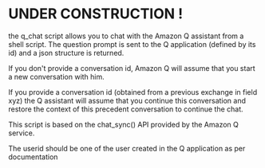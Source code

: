 #  UNDER CONSTRUCTION !
the q_chat script allows you to chat with the Amazon Q assistant from a shell script.
The question prompt is sent to the Q application (defined by its id) and a json structure is returned.

If you don't provide a conversation id, Amazon Q will assume that you start a new conversation with him.

If you provide a conversation id (obtained from a previous exchange in field xyz) the Q assistant will assume that you continue this conversation and restore the context of this precedent conversation to continue the chat.

This script is based on the chat_sync() API provided by the Amazon Q service.

The userid should be one of the user created in the Q application as per documentation